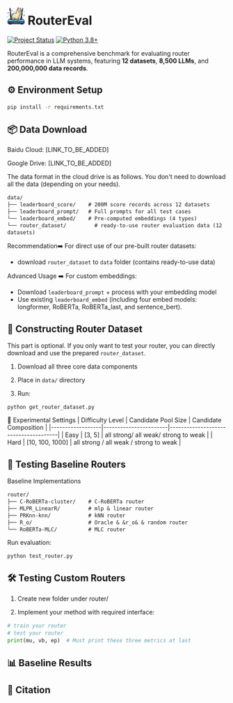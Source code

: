 # <img src="logo.png" width="40" height="40"> RouterEval 

[![Project Status](https://img.shields.io/badge/status-active-brightgreen.svg)]()
[![Python 3.8+](https://img.shields.io/badge/python-3.8%2B-blue)]()

RouterEval is a comprehensive benchmark for evaluating router performance in LLM systems, featuring **12 datasets**, **8,500 LLMs**, and **200,000,000 data records**.

## ⚙️ Environment Setup
```bash
pip install -r requirements.txt
```

## 📦 Data Download

Baidu Cloud: [LINK_TO_BE_ADDED]

Google Drive: [LINK_TO_BE_ADDED]


The data format in the cloud drive is as follows. You don't need to download all the data (depending on your needs).
```
data/
├── leaderboard_score/    # 200M score records across 12 datasets
├── leaderboard_prompt/   # Full prompts for all test cases 
└── leaderboard_embed/    # Pre-computed embeddings (4 types)
└── router_dataset/         # ready-to-use router evaluation data (12 datasets)
```

Recommendation➡️ For direct use of our pre-built router datasets:

* download ```router_dataset```  to ```data``` folder (contains ready-to-use data)

Advanced Usage ➡️ For custom embeddings:

* Download ```leaderboard_prompt``` + process with your embedding model
* Use existing ```leaderboard_embed```  (including four embed models: longformer, RoBERTa, RoBERTa_last, and sentence_bert).

## 🔧 Constructing Router Dataset
This part is optional. If you only want to test your router, you can directly download and use the prepared ```router_dataset```.

1. Download all three core data components

2. Place in ```data/``` directory

3. Run:

```base
python get_router_dataset.py
```

🎯 Experimental Settings
| Difficulty Level | Candidate Pool Size   | Candidate Composition                |
|------------------|-----------------------|--------------------------------------|
| Easy             | [3, 5]                | all strong/ all weak/ strong to weak                   |
| Hard             | [10, 100, 1000]       | all strong / all weak / strong to weak       |

##  🧪 Testing Baseline Routers
Baseline Implementations

```
router/
├── C-RoBERTa-cluster/    # C-RoBERTa router
├── MLPR_LinearR/         # mlp & linear router
├── PRKnn-knn/            # kNN router
├── R_o/                  # Oracle & &r_o& & random router
└── RoBERTa-MLC/          # MLC router
```

Run evaluation:
```
python test_router.py
```

## 🛠️ Testing Custom Routers
1. Create new folder under router/

2. Implement your method with required interface:

```python
# train your router
# test your router
print(mu, vb, ep)  # Must print these three metrics at last
```

## 📊 Baseline Results 

## 📜 Citation